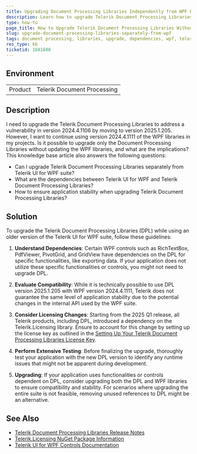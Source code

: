 ```yaml
---
title: Upgrading Document Processing Libraries Independently from WPF Libraries
description: Learn how to upgrade Telerik Document Processing Libraries while using an older version of the Telerik UI for WPF suite, and understand the implications.
type: how-to
page_title: How to Upgrade Telerik Document Processing Libraries Without Upgrading WPF Libraries
slug: upgrade-document-processing-libraries-separately-from-wpf
tags: document processing, libraries, upgrade, dependencies, wpf, telerik
res_type: kb
ticketid: 1681608
---
```


## Environment

<table>
<tbody>
<tr>
<td>Product</td>
<td>Telerik Document Processing</td>
</tr>
</tbody>
</table>

## Description

I need to upgrade the Telerik Document Processing Libraries to address a vulnerability in version 2024.4.1106 by moving to version 2025.1.205. However, I want to continue using version 2024.4.1111 of the WPF libraries in my projects. Is it possible to upgrade only the Document Processing Libraries without updating the WPF libraries, and what are the implications? This knowledge base article also answers the following questions:
- Can I upgrade Telerik Document Processing Libraries separately from Telerik UI for WPF suite?
- What are the dependencies between Telerik UI for WPF and Telerik Document Processing Libraries?
- How to ensure application stability when upgrading Telerik Document Processing Libraries?

## Solution

To upgrade the Telerik Document Processing Libraries (DPL) while using an older version of the Telerik UI for WPF suite, follow these guidelines:

1. **Understand Dependencies**: Certain WPF controls such as RichTextBox, PdfViewer, PivotGrid, and GridView have dependencies on the DPL for specific functionalities, like exporting data. If your application does not utilize these specific functionalities or controls, you might not need to upgrade DPL.
   
2. **Evaluate Compatibility**: While it is technically possible to use DPL version 2025.1.205 with WPF version 2024.4.1111, Telerik does not guarantee the same level of application stability due to the potential changes in the internal API used by the WPF suite.

3. **Consider Licensing Changes**: Starting from the 2025 Q1 release, all Telerik products, including DPL, introduced a dependency on the Telerik.Licensing library. Ensure to account for this change by setting up the license key as outlined in the [Setting Up Your Telerik Document Processing Libraries License Key](https://docs.telerik.com/devtools/document-processing/distribution-and-licensing/license-key).

4. **Perform Extensive Testing**: Before finalizing the upgrade, thoroughly test your application with the new DPL version to identify any runtime issues that might not be apparent during development.

5. **Upgrading**: If your application uses functionalities or controls dependent on DPL, consider upgrading both the DPL and WPF libraries to ensure compatibility and stability. For scenarios where upgrading the entire suite is not feasible, removing unused references to DPL might be an alternative.

## See Also

- [Telerik Document Processing Libraries Release Notes](https://docs.telerik.com/devtools/document-processing/release-notes/2025/release-notes-2025-1-205)
- [Telerik.Licensing NuGet Package Information](https://docs.telerik.com/devtools/document-processing/knowledge-base/dpl-telerik-licensing-nuget-feed)
- [Telerik UI for WPF Controls Documentation](https://docs.telerik.com/devtools/wpf/)

